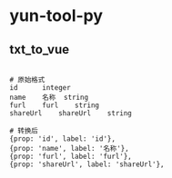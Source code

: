# yun-tool-py


## txt_to_vue

```angular2html

# 原始格式
id		integer	
name	名称	string	
furl	furl	string	
shareUrl	shareUrl	string	

# 转换后
{prop: 'id', label: 'id'},
{prop: 'name', label: '名称'},
{prop: 'furl', label: 'furl'},
{prop: 'shareUrl', label: 'shareUrl'},


```